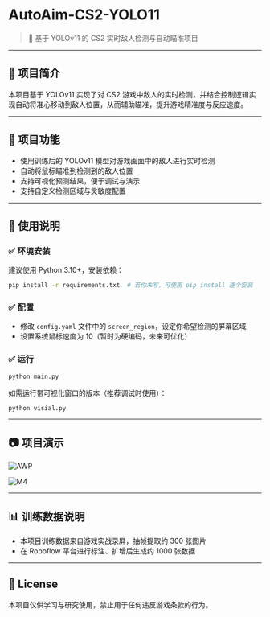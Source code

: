 # AutoAim-CS2-YOLO11

> 🎯 基于 YOLOv11 的 CS2 实时敌人检测与自动瞄准项目

---

## 📌 项目简介

本项目基于 YOLOv11 实现了对 CS2 游戏中敌人的实时检测，并结合控制逻辑实现自动将准心移动到敌人位置，从而辅助瞄准，提升游戏精准度与反应速度。

---

## 🚀 项目功能

- 使用训练后的 YOLOv11 模型对游戏画面中的敌人进行实时检测  
- 自动将鼠标瞄准到检测到的敌人位置  
- 支持可视化预测结果，便于调试与演示  
- 支持自定义检测区域与灵敏度配置

---


## 🧩 使用说明

### ✅ 环境安装

建议使用 Python 3.10+，安装依赖：

```bash
pip install -r requirements.txt  # 若你未写，可使用 pip install 逐个安装
```

### ✅ 配置

- 修改 `config.yaml` 文件中的 `screen_region`，设定你希望检测的屏幕区域  
- 设置系统鼠标速度为 10（暂时为硬编码，未来可优化）

### ✅ 运行

```bash
python main.py
```

如需运行带可视化窗口的版本（推荐调试时使用）：

```bash
python visial.py
```

---

## 📷 项目演示

![AWP](E:\projects\CS_YOLO_AimEnemy\media\AWP.gif)

![M4](E:\projects\CS_YOLO_AimEnemy\media\M4.gif)

---

## 📊 训练数据说明

- 本项目训练数据来自游戏实战录屏，抽帧提取约 300 张图片  
- 在 Roboflow 平台进行标注、扩增后生成约 1000 张数据  


---

## 📄 License

本项目仅供学习与研究使用，禁止用于任何违反游戏条款的行为。

